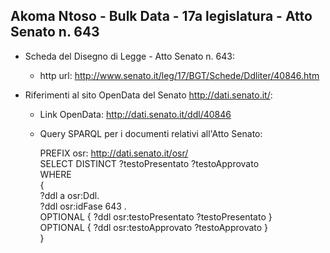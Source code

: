 ## Akoma Ntoso - Bulk Data - 17a legislatura - Atto Senato n. 643 ##

* Scheda del Disegno di Legge - Atto Senato n. 643:
	* http url: http://www.senato.it/leg/17/BGT/Schede/Ddliter/40846.htm

* Riferimenti al sito OpenData del Senato http://dati.senato.it/:
	* Link OpenData: http://dati.senato.it/ddl/40846
	* Query SPARQL per i documenti relativi all'Atto Senato:

        PREFIX osr: <http://dati.senato.it/osr/>  
		SELECT DISTINCT ?testoPresentato ?testoApprovato  
		WHERE  
		{  
		    ?ddl a osr:Ddl.  
		    ?ddl osr:idFase 643 .  
		    OPTIONAL { ?ddl osr:testoPresentato ?testoPresentato }  
		    OPTIONAL { ?ddl osr:testoApprovato ?testoApprovato }  
		}
		